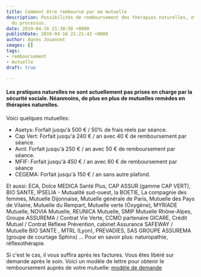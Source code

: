 ```yaml
---
title: Comment être remboursé par ma mutuelle
description: Possibilités de remboursement des thérapies naturelles, et explications
  du processus.
date: 2019-04-16 21:30:56 +0000
publishDate: 2019-04-16 21:21:42 +0000
author: Agnès Jouannet
images: []
tags:
- remboursement
- mutuelle
draft: true

---
```

#### Les pratiques naturelles ne sont actuellement pas prises en charge par la sécurité sociale. Néanmoins, de plus en plus de mutuelles remèdes en thérapies naturelles.

Voici quelques mutuelles:

* Asetys: Forfait jusqu'à 500 € / 50% de frais réels par séance.
* Cap Vert: Forfait jusqu'à 240 € / an avec 40 € de remboursement par séance.
* Avril: Forfait jusqu'à 250 € / an avec 50 € de remboursement par séance.
* MFIF: Forfait jusqu'à 450 € / an avec 60 € de remboursement par séance
* CEGEMA: Forfait jusqu'à 150 € / an sans autre plafond.

Et aussi: ECA, Dolce MEDICA Santé Plus, CAP ASSUR (gamme CAP VERT), BIO SANTE, IPSELIA - Mutualité sud-ouest, la BOETIE, La compagnie des femmes, Mutuelle Dijonnaise, Mutuelle générale de Paris, Mutuelle des Pays de Vilaine, Mutuelle du Rempart, Mutuelle verte (Oxygène), MYRIADE Mutuelle, NOVIA Mutuelle, REUNICA Mutuelle, SMIP Mutuelle Rhône-Alpes, Groupe ASSUREMA / Contrat Vie Verte, CCMO partenaire GICARE, Crédit Mutuel / Contrat Réflexe Prévention, cabinet Assurance SAFEWAY / Mutuelle BIO SANTE , MTRL (Lyon), PREVADIES, SAS GROUPE ASSUREMA (groupe de courtage Sphinx) ... Pour en savoir plus: naturopathie, réflexothérapie.

Si c'est le cas, il vous suffira après les factures. Vous êtes libéré sur demande après le soin. Voici un modèle de lettre pour obtenir le remboursement auprès de votre mutuelle: [modèle de demande](https://www.lesfurets.com/mutuelle-sante/documents-utiles/demande-remboursement-soins-mutuelle)